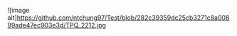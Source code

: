 ![image alt]https://github.com/ntchung97/Test/blob/282c39359dc25cb3271c8a00899ade47ec903e3d/TPQ_2212.jpg
